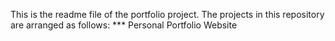 This is the readme file of the portfolio project. The projects in this repository are arranged as follows:
*** Personal Portfolio Website